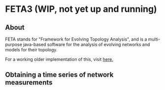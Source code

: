 # FETA3 (WIP, not yet up and running)

## About
FETA stands for "Framework for Evolving Topology Analysis", and is a multi-purpose java-based software for the analysis of evolving networks and models for their topology.

For a working older implementation of this, visit [here.](https://github.com/richardclegg/FETA2)

## Obtaining a time series of network measurements